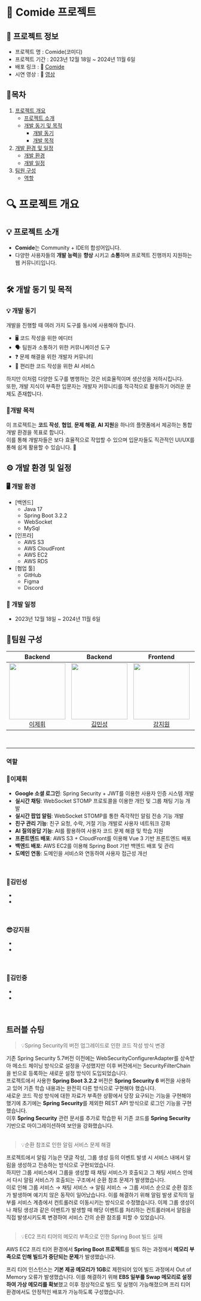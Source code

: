 # 🚀 Comide 프로젝트
## 📌 프로젝트 정보
- 프로젝트 명 : Comide(코미디)
- 프로젝트 기간 : 2023년 12월 18일 ~ 2024년 11월 6일
- 배포 링크 : 🔗 [Comide](https://comide.site)
- 시연 영상 : 🎥 [영상](https://youtu.be/Hlllgxw5f5o?si=r5CQvWQrP9m-EBTL)

## 📑목차
1. [프로젝트 개요](#프로젝트-개요)
    + [프로젝트 소개](#프로젝트-소개)
    + [개발 동기 및 목적](#개발-동기-및-목적)
        + [개발 동기](#개발-동기)
        + [개발 목적](#개발-목적)
2. [개발 환경 및 일정](#개발-환경-및-일정)
    + [개발 환경](#개발-환경)
    + [개발 일정](#개발-일정)
3. [팀원 구성](#팀원-구성)
    + [역할](#역할)


# 🔍 프로젝트 개요

## 💡 프로젝트 소개
- **Comide**는 Community + IDE의 합성어입니다.
- 다양한 사용자들의 **개발 능력**을 **향상** 시키고 **소통**하며 프로젝트 진행까지 지원하는 웹 커뮤니티입니다.
<br></br>

## 🛠️ 개발 동기 및 목적

### 💡 개발 동기
개발을 진행할 때 여러 가지 도구를 동시에 사용해야 합니다.
- 🖥️ 코드 작성을 위한 에디터
- 🗣️ 팀원과 소통하기 위한 커뮤니케이션 도구
- ❓ 문제 해결을 위한 개발자 커뮤니티
- 🤖 편리한 코드 작성을 위한 AI 서비스

하지만 이처럼 다양한 도구를 병행하는 것은 비효율적이며 생산성을 저하시킵니다. <br>
또한, 개발 지식이 부족한 입문자는 개발자 커뮤니티를 적극적으로 활용하기 어려운 문제도 존재합니다.

### 🎯개발 목적
이 프로젝트는 **코드 작성**, **협업**, **문제 해결**, **AI 지원**을 하나의 플랫폼에서 제공하는 통합 개발 환경을 목표로 합니다.<br>
이를 통해 개발자들은 보다 효율적으로 작업할 수 있으며 입문자들도 직관적인 UI/UX를 통해 쉽게 활용할 수 있습니다. 🚀

## ⚙️ 개발 환경 및 일정

### 🖥️ 개발 환경
- [백엔드]
    - Java 17
    - Spring Boot 3.2.2
    - WebSocket
    - MySql
- [인프라]
    - AWS S3
    - AWS CloudFront
    - AWS EC2
    - AWS RDS
- [협업 툴]
    - GitHub
    - Figma
    - Discord

### 📅 개발 일정
- 2023년 12월 18일 ~ 2024년 11월 6일

## 👥팀원 구성

<div align="center">

| **Backend** | **Backend** | **Frontend** | **Frontend** |
| :------: |  :------: | :------: | :------: |
| [<img src="https://avatars.githubusercontent.com/u/82217947?v=4" height=150 width=150> <br/> 이제휘](https://github.com/chop028) | [<img src="https://avatars.githubusercontent.com/u/110143493?v=4" height=150 width=150> <br/> 김민성](https://github.com/Syash22) | [<img src="https://avatars.githubusercontent.com/u/110143494?v=4" height=150 width=150> <br/> 강지원](https://github.com/jionii) | [<img src="https://avatars.githubusercontent.com/u/127364180?v=4" height=150 width=150> <br/> 김민중](https://github.com/minjungmanjung) |

</div>

<br>
<hr>

### 역할

### 🍕이제휘

- **Google 소셜 로그인**: Spring Security + JWT를 이용한 사용자 인증 시스템 개발
- **실시간 채팅**: WebSocket STOMP 프로토콜을 이용한 개인 및 그룹 채팅 기능 개발
- **실시간 팝업 알림**: WebSocket STOMP를 통한 즉각적인 알림 전송 기능 개발
- **친구 관리 기능**: 친구 요청, 수락, 거절 기능 개발로 사용자 네트워크 강화
- **AI 질의응답 기능**: AI를 활용하여 사용자 코드 문제 해결 및 학습 지원
- **프론트엔드 배포**: AWS S3 + CloudFront를 이용해 Vue 3 기반 프론트엔드 배포
- **백엔드 배포**: AWS EC2를 이용해 Spring Boot 기반 백엔드 배포 및 관리
- **도메인 연동**: 도메인을 서비스와 연동하여 사용자 접근성 개선

<br>
    
### 👻김민성

-
-

<br>

### 😎강지원

-
-

<br>

### 🐬김민중

-
-

<br>

## 트러블 슈팅
> 💡Spring Security의 버전 업그레이드로 인한 코드 작성 방식 변경

기존 Spring Security 5.7버전 이전에는 WebSecurityConfigurerAdapter를 상속받아 메소드 체이닝 방식으로 설정을 구성했지만 이후 버전에서는 SecurityFilterChain을 빈으로 등록하는 새로운 설정 방식이 도입되었습니다.<br>
프로젝트에서 사용한 **Spring Boot 3.2.2** 버전은 **Spring Security 6** 버전을 사용하고 있어 기존 학습 내용과는 완전히 다른 방식으로 구현해야 했습니다.<br>
새로운 코드 작성 방식에 대한 자료가 부족한 상황에서 당장 요구되는 기능을 구현해야 했기에 초기에는 **Spring Security**를 제외한 REST API 방식으로 로그인 기능을 구현했습니다.<br>
이후 **Spring Security** 관련 문서를 추가로 학습한 뒤 기존 코드를 **Spring Security** 기반으로 마이그레이션하여 보안을 강화했습니다.<br><br>

> 💡순환 참조로 인한 알림 서비스 문제 해결

프로젝트에서 알림 기능은 댓글 작성, 그룹 생성 등의 이벤트 발생 시 서비스 내에서 알림을 생성하고 전송하는 방식으로 구현되었습니다.<br>
하지만 그룹 서비스에서 그룹을 생성할 때 채팅 서비스가 호출되고 그 채팅 서비스 안에서 다시 알림 서비스가 호출되는 구조에서 순환 참조 문제가 발생했습니다.<br>
이로 인해 그룹 서비스 → 채팅 서비스 → 알림 서비스 → 그룹 서비스 순으로 순환 참조가 발생하며 예기치 않은 동작이 일어났습니다.
이를 해결하기 위해 알림 발생 로직의 일부를 서비스 계층에서 컨트롤러로 이동시키는 방식으로 수정했습니다. 이제 그룹 생성이나 채팅 생성과 같은 이벤트가 발생할 때 해당 이벤트를 처리하는 컨트롤러에서 알림을 직접 발생시키도록 변경하여 서비스 간의 순환 참조를 피할 수 있었습니다.<br><br>

> 💡EC2 프리 티어의 메모리 부족으로 인한 Spring Boot 빌드 실패

AWS EC2 프리 티어 환경에서 **Spring Boot 프로젝트**를 빌드 하는 과정에서 **메모리 부족으로 인해 빌드가 중단되는 문제**가 발생했습니다.

프리 티어 인스턴스는 **기본 제공 메모리가 1GB**로 제한되어 있어 빌드 과정에서 Out of Memory 오류가 발생했습니다. 이를 해결하기 위해 **EBS 일부를 Swap 메모리로 설정하여 가상 메모리를 확보**했고 이후 정상적으로 빌드 및 실행이 가능해졌으며 프리 티어 환경에서도 안정적인 배포가 가능하도록 구성했습니다.
